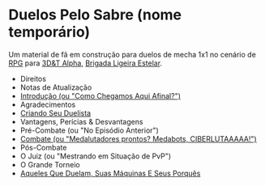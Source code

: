 # Duelos Pelo Sabre (nome temporário)
Um material de fã em construção para duelos de mecha 1x1 no cenário de [RPG](https://blog.jamboeditora.com.br/o-que-e-rpg/) para [3D&T Alpha](https://jamboeditora.com.br/produto/manual-3det-alpha-edicao-revisada-digital/), [Brigada Ligeira Estelar](https://jamboeditora.com.br/produto/brigada-ligeira-estelar/).

* Direitos
* Notas de Atualização
* [Introdução (ou "Como Chegamos Aqui Afinal?")](https://github.com/BlueMage839/3DeTAlpha-Duelos-Pelo-Sabre/blob/main/Introdu%C3%A7%C3%A3o/Introdu%C3%A7%C3%A3o.md)
* Agradecimentos
* [Criando Seu Duelista](https://github.com/BlueMage839/3DeTAlpha-Duelos-Pelo-Sabre/blob/main/Criando%20Seu%20Duelista/Criando%20Seu%20Duelista.md)
* Vantagens, Perícias & Desvantagens
* Pré-Combate (ou "No Episódio Anterior")
* [Combate (ou "Medalutadores prontos? Medabots, CIBERLUTAAAAA!")](https://github.com/BlueMage839/3DeTAlpha-Duelos-Pelo-Sabre/blob/main/Combate/Combate.md)
* Pós-Combate
* O Juiz (ou "Mestrando em Situação de PvP")
* O Grande Torneio
* [Aqueles Que Duelam, Suas Máquinas E Seus Porquês](https://github.com/BlueMage839/3DeTAlpha-Duelos-Pelo-Sabre/blob/main/Aqueles%20Que%20Duelam%2C%20Suas%20M%C3%A1quinas%20E%20Seus%20Porqu%C3%AAs/Aqueles%20Que%20Duelam%2C%20Suas%20M%C3%A1quinas%20E%20Seus%20Porqu%C3%AAs.md)
